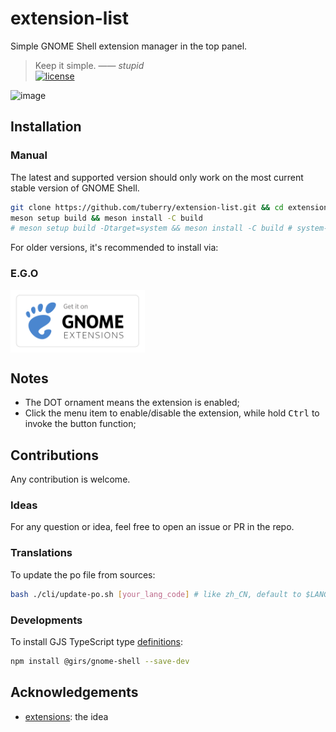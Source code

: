 # extension-list

Simple GNOME Shell extension manager in the top panel.
> Keep it simple. —— *stupid*\
[![license]](/LICENSE.md)

![image](https://github.com/user-attachments/assets/9cae1d62-0128-4bb9-a949-aeed2d95f21d)

## Installation

### Manual

The latest and supported version should only work on the most current stable version of GNOME Shell.

```bash
git clone https://github.com/tuberry/extension-list.git && cd extension-list
meson setup build && meson install -C build
# meson setup build -Dtarget=system && meson install -C build # system-wide, default --prefix=/usr/local
```

For older versions, it's recommended to install via:

### E.G.O

[<img src="https://raw.githubusercontent.com/andyholmes/gnome-shell-extensions-badge/master/get-it-on-ego.svg?sanitize=true" alt="Get it on GNOME Extensions" height="100" align="middle">][EGO]

## Notes

* The DOT ornament means the extension is enabled;
* Click the menu item to enable/disable the extension, while hold <kbd>Ctrl</kbd> to invoke the button function;

## Contributions

Any contribution is welcome.

### Ideas

For any question or idea, feel free to open an issue or PR in the repo.

### Translations

To update the po file from sources:

```bash
bash ./cli/update-po.sh [your_lang_code] # like zh_CN, default to $LANG
```

### Developments

To install GJS TypeScript type [definitions](https://www.npmjs.com/package/@girs/gnome-shell):

```bash
npm install @girs/gnome-shell --save-dev
```

## Acknowledgements

* [extensions](https://github.com/petres/gnome-shell-extension-extensions): the idea

[license]:https://img.shields.io/badge/license-GPLv3+-green.svg
[EGO]:https://extensions.gnome.org/extension/3088/extension-list/
